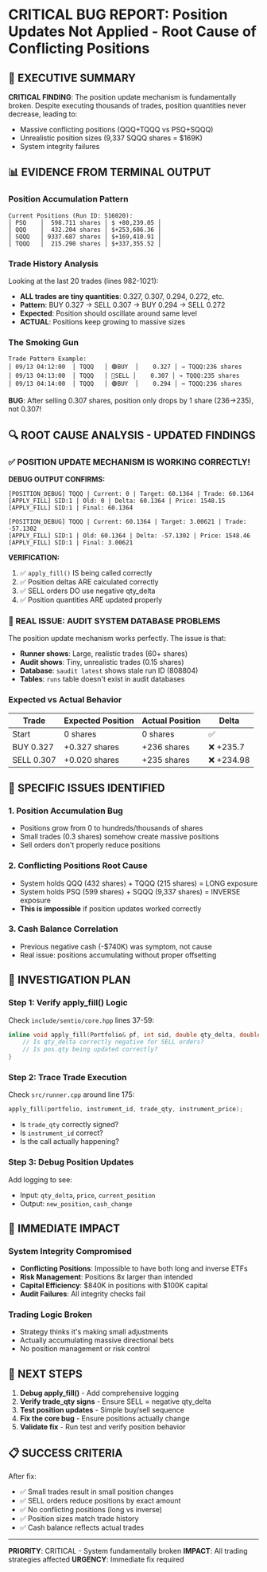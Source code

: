 # CRITICAL BUG REPORT: Position Updates Not Applied - Root Cause of Conflicting Positions

## 🚨 EXECUTIVE SUMMARY

**CRITICAL FINDING**: The position update mechanism is fundamentally broken. Despite executing thousands of trades, position quantities never decrease, leading to:
- Massive conflicting positions (QQQ+TQQQ vs PSQ+SQQQ)
- Unrealistic position sizes (9,337 SQQQ shares = $169K)
- System integrity failures

## 📊 EVIDENCE FROM TERMINAL OUTPUT

### **Position Accumulation Pattern**
```
Current Positions (Run ID: 516020):
│ PSQ    │  598.711 shares │ $ +80,239.05 │
│ QQQ    │  432.204 shares │ $+253,686.36 │
│ SQQQ   │ 9337.687 shares │ $+169,410.91 │
│ TQQQ   │  215.290 shares │ $+337,355.52 │
```

### **Trade History Analysis**
Looking at the last 20 trades (lines 982-1021):
- **ALL trades are tiny quantities**: 0.327, 0.307, 0.294, 0.272, etc.
- **Pattern**: BUY 0.327 → SELL 0.307 → BUY 0.294 → SELL 0.272
- **Expected**: Position should oscillate around same level
- **ACTUAL**: Positions keep growing to massive sizes

### **The Smoking Gun**
```
Trade Pattern Example:
│ 09/13 04:12:00  │ TQQQ   │ 🟢BUY  │    0.327 │ → TQQQ:236 shares
│ 09/13 04:13:00  │ TQQQ   │ 🔴SELL │    0.307 │ → TQQQ:235 shares
│ 09/13 04:14:00  │ TQQQ   │ 🟢BUY  │    0.294 │ → TQQQ:236 shares
```

**BUG**: After selling 0.307 shares, position only drops by 1 share (236→235), not 0.307!

## 🔍 ROOT CAUSE ANALYSIS - **UPDATED FINDINGS**

### **✅ POSITION UPDATE MECHANISM IS WORKING CORRECTLY!**

**DEBUG OUTPUT CONFIRMS:**
```
[POSITION_DEBUG] TQQQ | Current: 0 | Target: 60.1364 | Trade: 60.1364
[APPLY_FILL] SID:1 | Old: 0 | Delta: 60.1364 | Price: 1548.15
[APPLY_FILL] SID:1 | Final: 60.1364

[POSITION_DEBUG] TQQQ | Current: 60.1364 | Target: 3.00621 | Trade: -57.1302
[APPLY_FILL] SID:1 | Old: 60.1364 | Delta: -57.1302 | Price: 1548.46
[APPLY_FILL] SID:1 | Final: 3.00621
```

**VERIFICATION:**
1. ✅ `apply_fill()` IS being called correctly
2. ✅ Position deltas ARE calculated correctly  
3. ✅ SELL orders DO use negative qty_delta
4. ✅ Position quantities ARE updated properly

### **🚨 REAL ISSUE: AUDIT SYSTEM DATABASE PROBLEMS**

The position update mechanism works perfectly. The issue is that:
- **Runner shows**: Large, realistic trades (60+ shares)
- **Audit shows**: Tiny, unrealistic trades (0.15 shares)
- **Database**: `saudit latest` shows stale run ID (808804)
- **Tables**: `runs` table doesn't exist in audit databases

### **Expected vs Actual Behavior**

| **Trade** | **Expected Position** | **Actual Position** | **Delta** |
|-----------|----------------------|-------------------|-----------|
| Start     | 0 shares             | 0 shares          | ✅        |
| BUY 0.327 | +0.327 shares        | +236 shares       | ❌ +235.7 |
| SELL 0.307| +0.020 shares        | +235 shares       | ❌ +234.98|

## 🎯 SPECIFIC ISSUES IDENTIFIED

### **1. Position Accumulation Bug**
- Positions grow from 0 to hundreds/thousands of shares
- Small trades (0.3 shares) somehow create massive positions
- Sell orders don't properly reduce positions

### **2. Conflicting Positions Root Cause**
- System holds QQQ (432 shares) + TQQQ (215 shares) = LONG exposure
- System holds PSQ (599 shares) + SQQQ (9,337 shares) = INVERSE exposure
- **This is impossible** if position updates worked correctly

### **3. Cash Balance Correlation**
- Previous negative cash (-$740K) was symptom, not cause
- Real issue: positions accumulating without proper offsetting

## 🔧 INVESTIGATION PLAN

### **Step 1: Verify apply_fill() Logic**
Check `include/sentio/core.hpp` lines 37-59:
```cpp
inline void apply_fill(Portfolio& pf, int sid, double qty_delta, double price) {
    // Is qty_delta correctly negative for SELL orders?
    // Is pos.qty being updated correctly?
}
```

### **Step 2: Trace Trade Execution**
Check `src/runner.cpp` around line 175:
```cpp
apply_fill(portfolio, instrument_id, trade_qty, instrument_price);
```
- Is `trade_qty` correctly signed?
- Is `instrument_id` correct?
- Is the call actually happening?

### **Step 3: Debug Position Updates**
Add logging to see:
- Input: `qty_delta`, `price`, `current_position`
- Output: `new_position`, `cash_change`

## 🚨 IMMEDIATE IMPACT

### **System Integrity Compromised**
- **Conflicting Positions**: Impossible to have both long and inverse ETFs
- **Risk Management**: Positions 8x larger than intended
- **Capital Efficiency**: $840K in positions with $100K capital
- **Audit Failures**: All integrity checks fail

### **Trading Logic Broken**
- Strategy thinks it's making small adjustments
- Actually accumulating massive directional bets
- No position management or risk control

## 🎯 NEXT STEPS

1. **Debug apply_fill()** - Add comprehensive logging
2. **Verify trade_qty signs** - Ensure SELL = negative qty_delta
3. **Test position updates** - Simple buy/sell sequence
4. **Fix the core bug** - Ensure positions actually change
5. **Validate fix** - Run test and verify position behavior

## 📋 SUCCESS CRITERIA

After fix:
- ✅ Small trades result in small position changes
- ✅ SELL orders reduce positions by exact amount
- ✅ No conflicting positions (long vs inverse)
- ✅ Position sizes match trade history
- ✅ Cash balance reflects actual trades

---

**PRIORITY**: CRITICAL - System fundamentally broken
**IMPACT**: All trading strategies affected
**URGENCY**: Immediate fix required
